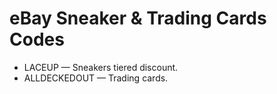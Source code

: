 # eBay Sneaker & Trading Cards Codes

- LACEUP — Sneakers tiered discount.
- ALLDECKEDOUT — Trading cards.
